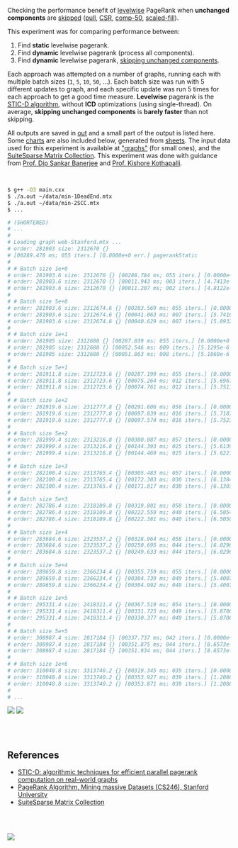 Checking the performance benefit of [levelwise] PageRank when **unchanged**
**components** are [skipped][skip-comp] ([pull], [CSR], [comp-50], [scaled-fill]).

This experiment was for comparing performance between:
1. Find **static** levelwise pagerank.
2. Find **dynamic** levelwise pagerank (process all components).
3. Find **dynamic** levelwise pagerank, [skipping unchanged components][skip-comp].

Each approach was attempted on a number of graphs, running each with multiple
batch sizes (`1`, `5`, `10`, `50`, ...). Each batch size was run with 5
different updates to graph, and each specific update was run 5 times for each
approach to get a good time measure. **Levelwise** pagerank is the
[STIC-D algorithm], without **ICD** optimizations (using single-thread).
On average, **skipping unchanged components** is **barely faster** than not
skipping.

All outputs are saved in [out](out/) and a small part of the output is listed
here. Some [charts] are also included below, generated from [sheets]. The input
data used for this experiment is available at ["graphs"] (for small ones), and
the [SuiteSparse Matrix Collection]. This experiment was done with guidance
from [Prof. Dip Sankar Banerjee] and [Prof. Kishore Kothapalli].

<br>

```bash
$ g++ -O3 main.cxx
$ ./a.out ~/data/min-1DeadEnd.mtx
$ ./a.out ~/data/min-2SCC.mtx
$ ...

# (SHORTENED)
# ...
#
# Loading graph web-Stanford.mtx ...
# order: 281903 size: 2312670 {}
# [00289.478 ms; 055 iters.] [0.0000e+0 err.] pagerankStatic
#
# # Batch size 1e+0
# order: 281903.6 size: 2312670 {} [00288.784 ms; 055 iters.] [0.0000e+0 err.] pagerankStatic
# order: 281903.6 size: 2312670 {} [00011.943 ms; 003 iters.] [4.7413e-6 err.] pagerankDynamic
# order: 281903.6 size: 2312670 {} [00011.207 ms; 002 iters.] [4.8122e-6 err.] pagerankDynamic [skip-comp]
#
# # Batch size 5e+0
# order: 281903.6 size: 2312674.6 {} [00283.569 ms; 055 iters.] [0.0000e+0 err.] pagerankStatic
# order: 281903.6 size: 2312674.6 {} [00041.063 ms; 007 iters.] [5.7416e-6 err.] pagerankDynamic
# order: 281903.6 size: 2312674.6 {} [00040.629 ms; 007 iters.] [5.8932e-6 err.] pagerankDynamic [skip-comp]
#
# # Batch size 1e+1
# order: 281905 size: 2312680 {} [00287.039 ms; 055 iters.] [0.0000e+0 err.] pagerankStatic
# order: 281905 size: 2312680 {} [00052.546 ms; 009 iters.] [5.1295e-6 err.] pagerankDynamic
# order: 281905 size: 2312680 {} [00051.863 ms; 008 iters.] [5.1860e-6 err.] pagerankDynamic [skip-comp]
#
# # Batch size 5e+1
# order: 281911.8 size: 2312723.6 {} [00287.199 ms; 055 iters.] [0.0000e+0 err.] pagerankStatic
# order: 281911.8 size: 2312723.6 {} [00075.264 ms; 012 iters.] [5.6967e-6 err.] pagerankDynamic
# order: 281911.8 size: 2312723.6 {} [00074.761 ms; 012 iters.] [5.7511e-6 err.] pagerankDynamic [skip-comp]
#
# # Batch size 1e+2
# order: 281919.6 size: 2312777.8 {} [00291.606 ms; 056 iters.] [0.0000e+0 err.] pagerankStatic
# order: 281919.6 size: 2312777.8 {} [00097.839 ms; 016 iters.] [5.7187e-6 err.] pagerankDynamic
# order: 281919.6 size: 2312777.8 {} [00097.574 ms; 016 iters.] [5.7523e-6 err.] pagerankDynamic [skip-comp]
#
# # Batch size 5e+2
# order: 281999.4 size: 2313216.8 {} [00300.087 ms; 057 iters.] [0.0000e+0 err.] pagerankStatic
# order: 281999.4 size: 2313216.8 {} [00144.393 ms; 025 iters.] [5.6139e-6 err.] pagerankDynamic
# order: 281999.4 size: 2313216.8 {} [00144.469 ms; 025 iters.] [5.6221e-6 err.] pagerankDynamic [skip-comp]
#
# # Batch size 1e+3
# order: 282100.4 size: 2313765.4 {} [00305.483 ms; 057 iters.] [0.0000e+0 err.] pagerankStatic
# order: 282100.4 size: 2313765.4 {} [00172.303 ms; 030 iters.] [6.1304e-6 err.] pagerankDynamic
# order: 282100.4 size: 2313765.4 {} [00171.817 ms; 030 iters.] [6.1303e-6 err.] pagerankDynamic [skip-comp]
#
# # Batch size 5e+3
# order: 282786.4 size: 2318109.8 {} [00319.801 ms; 058 iters.] [0.0000e+0 err.] pagerankStatic
# order: 282786.4 size: 2318109.8 {} [00222.559 ms; 040 iters.] [6.5054e-6 err.] pagerankDynamic
# order: 282786.4 size: 2318109.8 {} [00222.381 ms; 040 iters.] [6.5050e-6 err.] pagerankDynamic [skip-comp]
#
# # Batch size 1e+4
# order: 283684.6 size: 2323537.2 {} [00328.964 ms; 058 iters.] [0.0000e+0 err.] pagerankStatic
# order: 283684.6 size: 2323537.2 {} [00250.695 ms; 044 iters.] [6.0296e-6 err.] pagerankDynamic
# order: 283684.6 size: 2323537.2 {} [00249.633 ms; 044 iters.] [6.0296e-6 err.] pagerankDynamic [skip-comp]
#
# # Batch size 5e+4
# order: 289659.8 size: 2366234.4 {} [00355.759 ms; 055 iters.] [0.0000e+0 err.] pagerankStatic
# order: 289659.8 size: 2366234.4 {} [00304.739 ms; 049 iters.] [5.4007e-6 err.] pagerankDynamic
# order: 289659.8 size: 2366234.4 {} [00304.992 ms; 049 iters.] [5.4007e-6 err.] pagerankDynamic [skip-comp]
#
# # Batch size 1e+5
# order: 295331.4 size: 2418311.4 {} [00367.519 ms; 054 iters.] [0.0000e+0 err.] pagerankStatic
# order: 295331.4 size: 2418311.4 {} [00331.725 ms; 049 iters.] [5.8706e-6 err.] pagerankDynamic
# order: 295331.4 size: 2418311.4 {} [00330.377 ms; 049 iters.] [5.8706e-6 err.] pagerankDynamic [skip-comp]
#
# # Batch size 5e+5
# order: 308987.4 size: 2817184 {} [00337.737 ms; 042 iters.] [0.0000e+0 err.] pagerankStatic
# order: 308987.4 size: 2817184 {} [00351.875 ms; 044 iters.] [8.6573e-6 err.] pagerankDynamic
# order: 308987.4 size: 2817184 {} [00351.934 ms; 044 iters.] [8.6573e-6 err.] pagerankDynamic [skip-comp]
#
# # Batch size 1e+6
# order: 310048.8 size: 3313740.2 {} [00319.345 ms; 035 iters.] [0.0000e+0 err.] pagerankStatic
# order: 310048.8 size: 3313740.2 {} [00353.927 ms; 039 iters.] [1.2086e-6 err.] pagerankDynamic
# order: 310048.8 size: 3313740.2 {} [00353.871 ms; 039 iters.] [1.2086e-6 err.] pagerankDynamic [skip-comp]
#
# ...
```

[![](https://i.imgur.com/vjuPtlS.gif)][sheets]
[![](https://i.imgur.com/0v0yeon.gif)][sheets]

<br>
<br>


## References

- [STIC-D: algorithmic techniques for efficient parallel pagerank computation on real-world graphs][STIC-D algorithm]
- [PageRank Algorithm, Mining massive Datasets (CS246), Stanford University](https://www.youtube.com/watch?v=ke9g8hB0MEo)
- [SuiteSparse Matrix Collection]

<br>
<br>

[![](https://i.imgur.com/YWmqWAg.jpg)](https://www.youtube.com/watch?v=SoiKp2oSUl0&t=1554s)

[Prof. Dip Sankar Banerjee]: https://sites.google.com/site/dipsankarban/
[Prof. Kishore Kothapalli]: https://cstar.iiit.ac.in/~kkishore/
[STIC-D algorithm]: https://www.slideshare.net/SubhajitSahu/sticd-algorithmic-techniques-for-efficient-parallel-pagerank-computation-on-realworld-graphs
[SuiteSparse Matrix Collection]: https://suitesparse-collection-website.herokuapp.com
["graphs"]: https://github.com/puzzlef/graphs
[levelwise]: https://github.com/puzzlef/pagerank-monolithic-vs-levelwise
[pull]: https://github.com/puzzlef/pagerank-push-vs-pull
[CSR]: https://github.com/puzzlef/pagerank-class-vs-csr
[comp-50]: https://github.com/puzzlef/pagerank-levelwise-adjust-component-size
[skip-comp]: https://github.com/puzzlef/pagerank-levelwise-dynamic-validate-skip-unchanged-components
[scaled-fill]: https://github.com/puzzlef/pagerank-dynamic-adjust-ranks
[charts]: https://photos.app.goo.gl/BVK4d6NiwgFdpG718
[sheets]: https://docs.google.com/spreadsheets/d/1u2V3eIblQk9DkNK3NXlCpSaGI5vEkFUaFI_hOOyybxg/edit?usp=sharing
